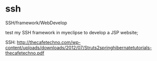 ssh
===

SSH/framework/WebDevelop

test my SSH framework in myeclipse to develop a JSP website;

SSH: http://thecafetechno.com/wp-content/uploads/downloads/2012/07/Struts2springhibernatetutorials-thecafetechno.pdf
